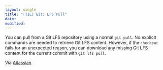 ```yaml
---
layout: single
title: "(TIL) Git: LFS Pull"
date:
modified:
---
```


You can pull from a Git LFS repository using a normal `git pull`.
No explicit commands are needed to retrieve Git LFS content.
However, if the `checkout` fails for an unexpected reason,
you can download any missing Git LFS content for the current commit with `git lfs pull`.

Via [Atlassian](https://www.atlassian.com/git/tutorials/git-lfs).
